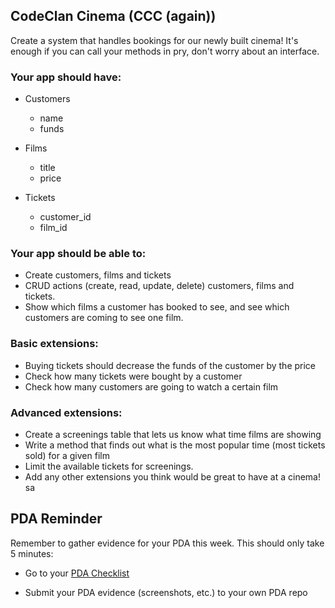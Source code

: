 ## CodeClan Cinema (CCC (again)) 

Create a system that handles bookings for our newly built cinema! 
It's enough if you can call your methods in pry, don't worry about an interface.

### Your app should have:
  - Customers
    - name
    - funds

  - Films
    - title
    - price

  - Tickets
    - customer_id
    - film_id

### Your app should be able to:
  - Create customers, films and tickets
  - CRUD actions (create, read, update, delete) customers, films and tickets.
  - Show which films a customer has booked to see, and see which customers are coming to see one film.

### Basic extensions:
  - Buying tickets should decrease the funds of the customer by the price
  - Check how many tickets were bought by a customer
  - Check how many customers are going to watch a certain film

### Advanced extensions:
  - Create a screenings table that lets us know what time films are showing
  - Write a method that finds out what is the most popular time (most tickets sold) for a given film
  - Limit the available tickets for screenings.
  - Add any other extensions you think would be great to have at a cinema!
sa

## PDA Reminder

Remember to gather evidence for your PDA this week. This should only take 5 minutes: 

- Go to your [PDA Checklist](https://github.com/codeclan/pda/blob/master/Student%20Checklist/Student%20Checklist.pdf)

- Submit your PDA evidence (screenshots, etc.) to your own PDA repo 